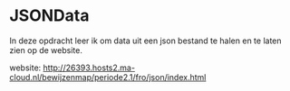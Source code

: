# JSONData

In deze opdracht leer ik om data uit een json bestand te halen en te laten zien op de website.

website: http://26393.hosts2.ma-cloud.nl/bewijzenmap/periode2.1/fro/json/index.html
